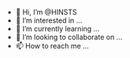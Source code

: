 - 👋 Hi, I’m @HINSTS
- 👀 I’m interested in ...
- 🌱 I’m currently learning ...
- 💞️ I’m looking to collaborate on ...
- 📫 How to reach me ...

<!---
HINSTS/HINSTS is a ✨ special ✨ repository because its `README.md` (this file) appears on your GitHub profile.
You can click the Preview link to take a look at your changes.
--->
